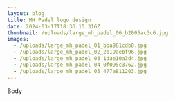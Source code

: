 ```yaml
---
layout: blog
title: MH Padel logo design
date: 2024-03-17T18:36:15.316Z
thumbnail: /uploads/large_mh_padel_06_b2005ac3c6.jpg
images:
  - /uploads/large_mh_padel_01_bba981cdb8.jpg
  - /uploads/large_mh_padel_02_2b19aebf96.jpg
  - /uploads/large_mh_padel_03_1dae10a3d4.jpg
  - /uploads/large_mh_padel_04_0f095c3762.jpg
  - /uploads/large_mh_padel_05_477a811203.jpg
---
```

Body
